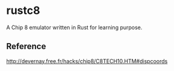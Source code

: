 # rustc8
A Chip 8 emulator written in Rust for learning purpose. 

## Reference
http://devernay.free.fr/hacks/chip8/C8TECH10.HTM#dispcoords